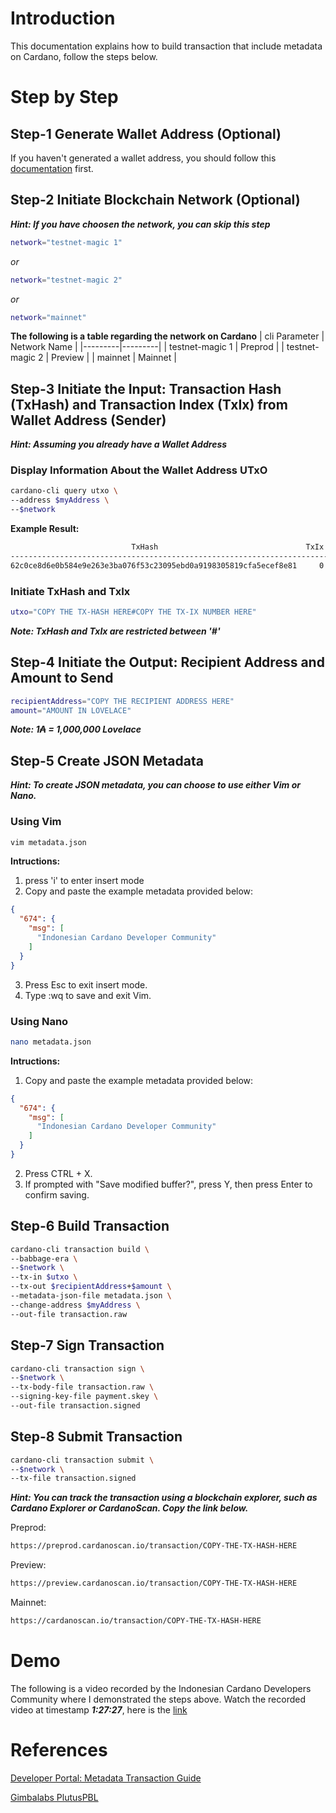 # Introduction

This documentation explains how to build transaction that include metadata on Cardano, follow the steps below.

# Step by Step

## Step-1 Generate Wallet Address (Optional)

If you haven't generated a wallet address, you should follow this [documentation](https://github.com/ValdryanIvandito/cardano-cli-simplified/blob/main/1-generate-wallet-address.md) first.

## Step-2 Initiate Blockchain Network (Optional)

**_Hint: If you have choosen the network, you can skip this step_**

```bash
network="testnet-magic 1"
```

_or_

```bash
network="testnet-magic 2"
```

_or_

```bash
network="mainnet"
```

**The following is a table regarding the network on Cardano**
| cli Parameter | Network Name |
|---------|---------|
| testnet-magic 1 | Preprod |
| testnet-magic 2 | Preview |
| mainnet | Mainnet |

## Step-3 Initiate the Input: Transaction Hash (TxHash) and Transaction Index (TxIx) from Wallet Address (Sender)

**_Hint: Assuming you already have a Wallet Address_**

### Display Information About the Wallet Address UTxO

```bash
cardano-cli query utxo \
--address $myAddress \
--$network
```

**Example Result:**

```bash
                           TxHash                                 TxIx        Amount
--------------------------------------------------------------------------------------
62c0ce8d6e0b584e9e263e3ba076f53c23095ebd0a9198305819cfa5ecef8e81     0        1000000000 lovelace + TxOutDatumNone
```

### Initiate TxHash and TxIx

```bash
utxo="COPY THE TX-HASH HERE#COPY THE TX-IX NUMBER HERE"
```

**_Note: TxHash and TxIx are restricted between '#'_**

## Step-4 Initiate the Output: Recipient Address and Amount to Send

```bash
recipientAddress="COPY THE RECIPIENT ADDRESS HERE"
amount="AMOUNT IN LOVELACE"
```

**_Note: 1₳ = 1,000,000 Lovelace_**

## Step-5 Create JSON Metadata

**_Hint: To create JSON metadata, you can choose to use either Vim or Nano._**

### Using Vim

```bash
vim metadata.json
```

**Intructions:**

1. press 'i' to enter insert mode
2. Copy and paste the example metadata provided below:

```JSON
{
  "674": {
    "msg": [
      "Indonesian Cardano Developer Community"
    ]
  }
}
```

3. Press Esc to exit insert mode.
4. Type :wq to save and exit Vim.

### Using Nano

```bash
nano metadata.json
```

**Intructions:**

1. Copy and paste the example metadata provided below:

```JSON
{
  "674": {
    "msg": [
      "Indonesian Cardano Developer Community"
    ]
  }
}
```

2. Press CTRL + X.
3. If prompted with "Save modified buffer?", press Y, then press Enter to confirm saving.

## Step-6 Build Transaction

```bash
cardano-cli transaction build \
--babbage-era \
--$network \
--tx-in $utxo \
--tx-out $recipientAddress+$amount \
--metadata-json-file metadata.json \
--change-address $myAddress \
--out-file transaction.raw
```

## Step-7 Sign Transaction

```bash
cardano-cli transaction sign \
--$network \
--tx-body-file transaction.raw \
--signing-key-file payment.skey \
--out-file transaction.signed
```

## Step-8 Submit Transaction

```bash
cardano-cli transaction submit \
--$network \
--tx-file transaction.signed
```

**_Hint: You can track the transaction using a blockchain explorer, such as Cardano Explorer or CardanoScan. Copy the link below._**

Preprod:

```bash
https://preprod.cardanoscan.io/transaction/COPY-THE-TX-HASH-HERE
```

Preview:

```bash
https://preview.cardanoscan.io/transaction/COPY-THE-TX-HASH-HERE
```

Mainnet:

```bash
https://cardanoscan.io/transaction/COPY-THE-TX-HASH-HERE
```

# Demo

The following is a video recorded by the Indonesian Cardano Developers Community where I demonstrated the steps above. Watch the recorded video at timestamp **_1:27:27_**, here is the [link](https://youtu.be/03hXLZ_07N0?list=PLUj8499OocHiL8gXPv8wMlLW-zIcyYdrQ)

# References

[Developer Portal: Metadata Transaction Guide](https://developers.cardano.org/docs/transaction-metadata/how-to-create-a-metadata-transaction-cli/)

[Gimbalabs PlutusPBL](https://plutuspbl.io/modules/102/slts)
